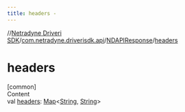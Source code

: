 ```yaml
---
title: headers -
---
```

//[Netradyne Driveri SDK](../../index.md)/[com.netradyne.driverisdk.api](../index.md)/[NDAPIResponse](index.md)/[headers](headers.md)



# headers  
[common]  
Content  
val [headers](headers.md): [Map](https://kotlinlang.org/api/latest/jvm/stdlib/kotlin.collections/-map/index.html)<[String](https://kotlinlang.org/api/latest/jvm/stdlib/kotlin/-string/index.html), [String](https://kotlinlang.org/api/latest/jvm/stdlib/kotlin/-string/index.html)>  



